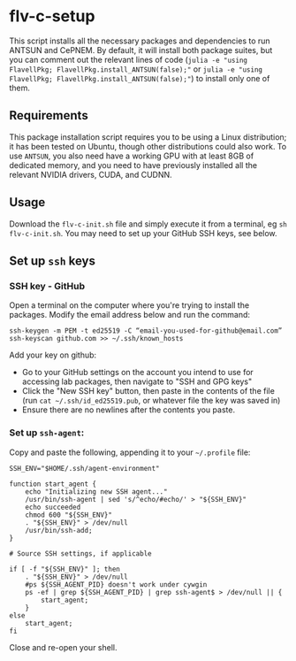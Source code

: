 # flv-c-setup

This script installs all the necessary packages and dependencies to run ANTSUN and CePNEM. By default, it will install both package suites, but you can comment out the relevant lines of code (`julia -e "using FlavellPkg; FlavellPkg.install_ANTSUN(false);"` or `julia -e "using FlavellPkg; FlavellPkg.install_ANTSUN(false);"`) to install only one of them.

## Requirements
This package installation script requires you to be using a Linux distribution; it has been tested on Ubuntu, though other distributions could also work. To use `ANTSUN`, you also need have a working GPU with at least 8GB of dedicated memory, and you need to have previously installed all the relevant NVIDIA drivers, CUDA, and CUDNN.

## Usage
Download the `flv-c-init.sh` file and simply execute it from a terminal, eg `sh flv-c-init.sh`. You may need to set up your GitHub SSH keys, see below.

## Set up `ssh` keys
### SSH key  - GitHub
Open a terminal on the computer where you're trying to install the packages. Modify the email address below and run the command: 
```
ssh-keygen -m PEM -t ed25519 -C “email-you-used-for-github@email.com”
ssh-keyscan github.com >> ~/.ssh/known_hosts
```

Add your key on github: 
- Go to your GitHub settings on the account you intend to use for accessing lab packages, then navigate to "SSH and GPG keys"
- Click the "New SSH key" button, then paste in the contents of the file (run `cat ~/.ssh/id_ed25519.pub`, or whatever file the key was saved in)
- Ensure there are no newlines after the contents you paste.

### Set up `ssh-agent`:
Copy and paste the following, appending it to your `~/.profile` file:
```
SSH_ENV="$HOME/.ssh/agent-environment"

function start_agent {
    echo "Initializing new SSH agent..."
    /usr/bin/ssh-agent | sed 's/^echo/#echo/' > "${SSH_ENV}"
    echo succeeded
    chmod 600 "${SSH_ENV}"
    . "${SSH_ENV}" > /dev/null
    /usr/bin/ssh-add;
}

# Source SSH settings, if applicable

if [ -f "${SSH_ENV}" ]; then
    . "${SSH_ENV}" > /dev/null
    #ps ${SSH_AGENT_PID} doesn't work under cywgin
    ps -ef | grep ${SSH_AGENT_PID} | grep ssh-agent$ > /dev/null || {
        start_agent;
    }
else
    start_agent;
fi
```

Close and re-open your shell.
